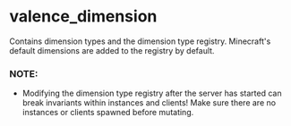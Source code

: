 # valence_dimension

Contains dimension types and the dimension type registry. Minecraft's default dimensions are added to the registry by default.

### **NOTE:**
- Modifying the dimension type registry after the server has started can
break invariants within instances and clients! Make sure there are no
instances or clients spawned before mutating.
